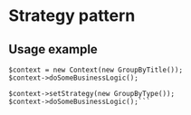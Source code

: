 # Strategy pattern

## Usage example

```
$context = new Context(new GroupByTitle());
$context->doSomeBusinessLogic();

$context->setStrategy(new GroupByType());
$context->doSomeBusinessLogic();```

